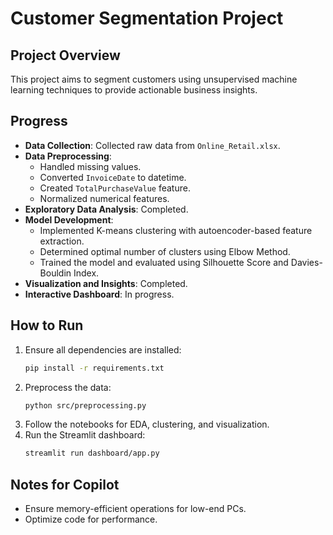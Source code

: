 # Customer Segmentation Project

## Project Overview
This project aims to segment customers using unsupervised machine learning techniques to provide actionable business insights.

## Progress
- **Data Collection**: Collected raw data from `Online_Retail.xlsx`.
- **Data Preprocessing**: 
  - Handled missing values.
  - Converted `InvoiceDate` to datetime.
  - Created `TotalPurchaseValue` feature.
  - Normalized numerical features.
- **Exploratory Data Analysis**: Completed.
- **Model Development**: 
  - Implemented K-means clustering with autoencoder-based feature extraction.
  - Determined optimal number of clusters using Elbow Method.
  - Trained the model and evaluated using Silhouette Score and Davies-Bouldin Index.
- **Visualization and Insights**: Completed.
- **Interactive Dashboard**: In progress.

## How to Run
1. Ensure all dependencies are installed:
    ```sh
    pip install -r requirements.txt
    ```
2. Preprocess the data:
    ```sh
    python src/preprocessing.py
    ```
3. Follow the notebooks for EDA, clustering, and visualization.
4. Run the Streamlit dashboard:
    ```sh
    streamlit run dashboard/app.py
    ```

## Notes for Copilot
- Ensure memory-efficient operations for low-end PCs.
- Optimize code for performance.